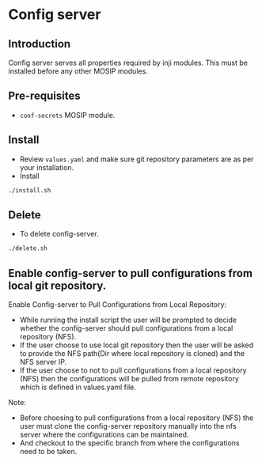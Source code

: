 # Config server

## Introduction
Config server serves all properties required by inji modules. This must be installed before any other MOSIP modules.

## Pre-requisites
* `conf-secrets` MOSIP module.

## Install
* Review `values.yaml` and make sure git repository parameters are as per your installation.
* Install
```sh
./install.sh
```

## Delete
* To delete config-server.
```sh
./delete.sh
```

## Enable config-server to pull configurations from local git repository.

Enable Config-server to Pull Configurations from Local Repository:
* While running the install script the user will be prompted to decide whether the config-server should pull configurations from a local repository (NFS).
* If the user choose to use local git repository then the user will be asked to provide the NFS path(Dir where local repository is cloned) and the NFS server IP.
* If the user choose to not to pull configurations from a local repository (NFS) then the configurations will be pulled from remote repository which is defined in values.yaml file.

Note:
* Before choosing to pull configurations from a local repository (NFS) the user must clone the config-server repository manually into the nfs server where the configurations can be maintained.
* And checkout to the specific branch from where the configurations need to be taken.
